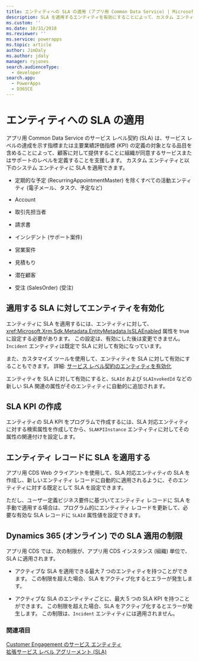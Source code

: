 ```yaml
---
title: エンティティへの SLA の適用 (アプリ用 Common Data Service) | Microsoft Docs
description: SLA を適用するエンティティを有効にすることによって、カスタム エンティティにSLAを適用する方法について。 また、SLA KPI を作成することもできます。
ms.custom: ''
ms.date: 10/31/2018
ms.reviewer: ''
ms.service: powerapps
ms.topic: article
author: JimDaly
ms.author: jdaly
manager: ryjones
search.audienceType:
  - developer
search.app:
  - PowerApps
  - D365CE
---
```

# <a name="apply-slas-to-entities"></a>エンティティへの SLA の適用

アプリ用 Common Data Service のサービス レベル契約 (SLA) は、サービス レベルの達成を示す指標または主要業績評価指標 (KPI) の定義の対象となる品目を含めることによって、顧客に対して提供することに組織が同意するサービスまたはサポートのレベルを定義することを支援します。 カスタム エンティティと以下のシステム エンティティに SLA を適用できます。  
  
-   定期的な予定 (RecurringAppointmentMaster) を除くすべての活動エンティティ (電子メール、タスク、予定など)  
  
-   Account  
  
-   取引先担当者   
  
-   請求書   
  
-   インシデント (サポート案件)  
  
-   営業案件  
  
-   見積もり  
  
-   潜在顧客  
  
-   受注 (SalesOrder) (受注)   
  
<a name="EnableSLAs"></a> 
  
## <a name="enable-entities-for-applying-slas"></a>適用する SLA に対してエンティティを有効化  

 エンティティに SLA を適用するには、エンティティに対して、<xref:Microsoft.Xrm.Sdk.Metadata.EntityMetadata.IsSLAEnabled> 属性を true に設定する必要があります。 この設定は、有効にした後は変更できません。 `Incident` エンティティは既定で SLA に対して有効になっています。  
  
 また、カスタマイズ ツールを使用して、エンティティを SLA に対して有効にすることもできます。 詳細: [サービス レベル契約のエンティティを有効化](/dynamics365/customer-engagement/customer-service/enable-entities-service-level-agreements)  
  
 エンティティを SLA に対して有効にすると、`SLAId` および `SLAInvokedId` などの新しい SLA 関連の属性がそのエンティティに自動的に追加されます。  
  
<a name="CreateSLAKPI"></a>   

## <a name="create-sla-kpis"></a>SLA KPI の作成  

 エンティティの SLA KPI をプログラムで作成するには、SLA 対応エンティティに対する検索属性を作成してから、`SLAKPIInstance` エンティティに対してその属性の関連付けを設定します。  
  
<a name="ApplySLA"></a>
   
## <a name="apply-slas-to-entity-records"></a>エンティティ レコードに SLA を適用する  

 アプリ用 CDS Web クライアントを使用して、SLA 対応エンティティの SLA を作成し、新しいエンティティ レコードに自動的に適用されるように、そのエンティティに対する既定として SLA を設定できます。  
  
 ただし、ユーザー定義ビジネス要件に基づいてエンティティ レコードに SLA を手動で適用する場合は、プログラム的にエンティティ レコードを更新して、必要な有効な SLA レコードに `SLAId` 属性値を設定できます。  
  
<a name="Limitations"></a>   

## <a name="limitations-to-applying-slas-in-dynamics-365-online"></a>Dynamics 365 (オンライン) での SLA 適用の制限  

 アプリ用 CDS では、次の制限が、アプリ用 CDS インスタンス (組織) 単位で、SLA に適用されます。  
  
-   アクティブな SLA を適用できる最大 7 つのエンティティを持つことができます。 この制限を超えた場合、SLA をアクティブ化するとエラーが発生します。  
  
-   アクティブな SLA のエンティティごとに、最大 5 つの SLA KPI を持つことができます。 この制限を超えた場合、SLA をアクティブ化するとエラーが発生します。 この制限は、`Incident` エンティティには適用されません。  
  
### <a name="see-also"></a>関連項目  
 [Customer Engagement のサービス エンティティ](/dynamics365/customer-engagement/developer/service-entities)   
 [拡張サービス レベル アグリーメント (SLA)](/dynamics365/customer-engagement/admin/enhanced-service-level-agreements)